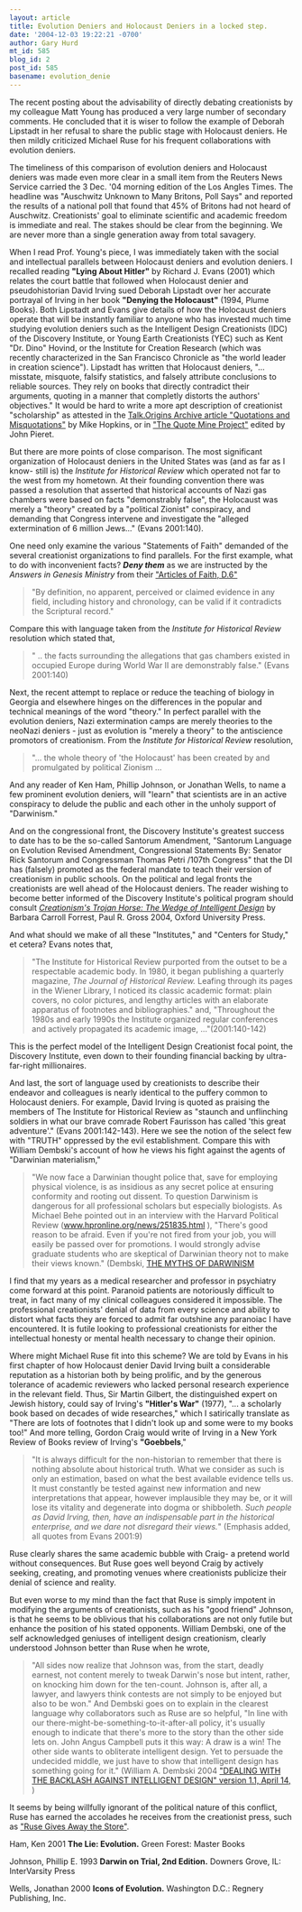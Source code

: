 ```yaml
---
layout: article
title: Evolution Deniers and Holocaust Deniers in a locked step.
date: '2004-12-03 19:22:21 -0700'
author: Gary Hurd
mt_id: 585
blog_id: 2
post_id: 585
basename: evolution_denie
---
```

The recent posting about the advisability of directly debating creationists by my colleague Matt Young has produced a very large number of secondary comments.  He concluded that it is wiser to follow the example of Deborah Lipstadt in her refusal to share the public stage with Holocaust deniers.  He then mildly criticized Michael Ruse for his frequent collaborations with evolution deniers.

The timeliness of this comparison of evolution deniers and Holocaust deniers was made even more clear in a small item from the Reuters News Service  carried the 3 Dec. '04 morning edition of the Los Angles Times.  The headline was "Auschwitz Unknown to Many Britons, Poll Says" and reported the results of a national poll that found that 45% of Britons had not heard of Auschwitz.   Creationists' goal to eliminate scientific and academic freedom is immediate and real.  The stakes should be clear from the beginning.  We are never more than a single generation away from total savagery.

When I read Prof. Young's piece, I was immediately taken with the social and intellectual parallels between Holocaust deniers and evolution deniers.   I recalled reading **"Lying About Hitler"** by Richard J. Evans (2001) which relates the court battle that followed when Holocaust denier and pseudohistorian David Irving sued Deborah Lipstadt over her accurate portrayal of Irving in her book **"Denying the Holocaust"** (1994, Plume Books).  Both Lipstadt and Evans give details of how the Holocaust deniers operate that will be instantly familiar to anyone who has invested much time studying evolution deniers such as the Intelligent Design Creationists (IDC) of the Discovery Institute, or Young Earth Creationists (YEC) such as Kent "Dr. Dino" Hovind, or the Institute for Creation Research (which was recently characterized in the San Francisco Chronicle as "the world leader in creation science").  Lipstadt has written that Holocaust deniers, "... misstate, misquote, falsify statistics, and falsely attribute conclusions to reliable sources.   They rely on books that directly contradict their arguments, quoting in a manner that completly distorts the authors' objectives."  It would be hard to write a more apt description of creationist "scholarship" as attested in the [Talk.Origins Archive article "Quotations and Misquotations"](http://www.talkorigins.org/faqs/quotes/) by Mike Hopkins, or in ["The Quote Mine Project"](http://www.talkorigins.org/faqs/quotes/mine/project.html) edited by John Pieret.  

But there are more points of close comparison.  The most significant organization of Holocaust deniers in the United States was (and as far as I know- still is) the _Institute for Historical Review_ which operated not far to the west from my hometown.  At their founding convention there was passed a resolution that asserted that historical accounts of Nazi gas chambers were based on facts "demonstrably false", the Holocaust was merely a "theory" created by a "political Zionist" conspiracy, and demanding that Congress intervene and investigate the "alleged extermination of 6 million Jews..." (Evans 2001:140).  

One need only examine the various "Statements of Faith" demanded of the several creationist organizations to find parallels.  For the first example, what to do with inconvenient facts?  _**Deny them**_ as we are instructed by the _Answers in Genesis Ministry_ from their ["Articles of Faith, D.6"](http://www.answersingenesis.org/home/area/about/faith.asp) 

> "By definition, no apparent, perceived or claimed evidence in any field, including history and chronology, can be valid if it contradicts the Scriptural record."

Compare this with language taken from the _Institute for Historical Review_ resolution which stated that, 

> " .. the facts surrounding the allegations that gas chambers existed in occupied Europe during World War II are demonstrably false." (Evans 2001:140)

Next, the recent attempt to replace or reduce the teaching of biology in Georgia and elsewhere hinges on the differences in the popular and technical meanings of the word "theory."   In perfect parallel with the evolution deniers, Nazi extermination camps are merely theories to the neoNazi deniers - just as evolution is "merely a theory" to the antiscience promotors of creationism.  From the _Institute for Historical Review_ resolution, 

> "... the whole theory of 'the Holocaust' has been created by and promulgated by political Zionism ...

  And any reader of Ken Ham, Phillip Johnson, or Jonathan Wells, to name a few prominent evolution deniers, will "learn" that scientists are in an active conspiracy to delude the public and each other in the unholy support of "Darwinism."  

And on the congressional front, the Discovery Institute's greatest success to date has to be the so-called Santorum Amendment, "Santorum Language on Evolution Revised Amendment, Congressional Statements By: Senator Rick Santorum and Congressman Thomas Petri /107th Congress" that the DI has (falsely) promoted as the federal mandate to teach their version of creationism in public schools.  On the political and legal fronts the creationists are well ahead of the Holocaust deniers.  The reader wishing to become better informed of the Discovery Institute's political program should consult [_Creationism's Trojan Horse: The Wedge of Intelligent Design_](http://www.amazon.com/exec/obidos/tg/detail/-/0195157427/qid=1102186372/sr=1-1/ref=sr_1_1/103-9934022-5862258?v=glance&amp;s=books) by Barbara Carroll Forrest, Paul R. Gross 2004, Oxford University Press. 

And what should we make of all these "Institutes," and "Centers for Study," et cetera?  Evans notes that, 

> "The Institute for Historical Review purported from the outset to be a respectable academic body.  In 1980, it began publishing a quarterly magazine, _The Journal of Historical Review._  Leafing through its pages in the Wiener Library, I noticed its classic academic format: plain covers, no color pictures, and lengthy articles with an elaborate apparatus of footnotes and bibliographies."  and, "Throughout the 1980s and early 1990s the Institute organized regular conferences and actively propagated its academic image, ..."(2001:140-142)

  This is the perfect model of the Intelligent Design Creationist focal point, the Discovery Institute, even down to their founding financial backing by ultra-far-right millionaires.  

And last, the sort of language used by creationists to describe their endeavor and colleagues is nearly identical to the puffery common to Holocaust deniers. For example, David Irving is quoted as praising the members of The Institute for Historical Review as "staunch and unflinching soldiers in what our brave comrade Robert Faurisson has called 'this great adventure'." (Evans 2001:142-143).   Here we see the notion of the select few with "TRUTH" oppressed by the evil establishment.  Compare this with William Dembski's account of how he views his fight against the agents of "Darwinian materialism,"  

> "We now face a Darwinian thought police that, save for employing physical violence, is as insidious as any secret police at ensuring conformity and rooting out dissent. To question Darwinism is dangerous for all professional scholars but especially biologists. As Michael Behe pointed out in an interview with the Harvard Political Review (www.hpronline.org/news/251835.html ), "There's good reason to be afraid. Even if you're not fired from your job, you will easily be passed over for promotions. I would strongly advise graduate students who are skeptical of Darwinian theory not to make their views known." (Dembski, [THE MYTHS OF DARWINISM](http://www.designinference.com/documents/2003.09.UncDiss_Intro_Contribs.pdf)


I find that my years as a medical researcher and professor in psychiatry come forward at this point.  Paranoid patients are notoriously difficult to treat, in fact many of my clinical colleagues considered it impossible.  The professional creationists' denial of data from every science and ability to distort what facts they are forced to admit far outshine any paranoiac I have encountered.  It is futile looking to professional creationists for either the intellectual honesty or mental health necessary to change their opinion.  

Where might Michael Ruse fit into this scheme?  We are told by Evans in his first chapter of how Holocaust denier David Irving built a considerable reputation as a historian both by being prolific, and by the generous tolerance of academic reviewers who lacked personal research experience in the relevant field.  Thus, Sir Martin Gilbert, the distinguished expert on Jewish history, could say of Irving's **"Hitler's War"** (1977), "... a scholarly book based on decades of wide researches," which I satirically translate as "There are lots of footnotes that I didn't look up and some were to my books too!"  And more telling, Gordon Craig would write of Irving in a New York Review of Books  review of Irving's **"Goebbels**,"

> "It is always difficult for the non-historian to remember that there is nothing absolute about historical truth.  What we consider as such is only an estimation, based on what the best available evidence tells us.  It must constantly be tested against new information and new interpretations that appear, however implausible they may be, or it will lose its vitality and degenerate into dogma or shibboleth. _Such people as David Irving, then, have an indispensable part in the historical enterprise, and we dare not disregard their views._" (Emphasis added, all quotes from Evans 2001:9)

  Ruse clearly shares the same academic bubble with Craig- a pretend world without consequences.  But Ruse goes well beyond Craig by actively seeking, creating, and promoting venues where creationists publicize their denial of science and reality.  

But even worse to my mind than the fact that Ruse is simply impotent in modifying the arguments of creationists, such as his "good friend" Johnson, is that he seems to be oblivious that his collaborations are not only futile but enhance the position of his stated opponents.  William Dembski, one of the self acknowledged geniuses of intelligent design creationism, clearly understood Johnson better than Ruse when he wrote, 

> "All sides now realize that Johnson was, from the start, deadly earnest, not content merely to tweak Darwin's nose but intent, rather, on knocking him down for the ten-count. Johnson is, after all, a lawyer, and lawyers think contests are not simply to be enjoyed but also to be won."  And Dembski goes on to explain in the clearest language why collaborators such as Ruse are so helpful, "In line with our there-might-be-something-to-it-after-all policy, it's usually enough to indicate that there's more to the story than the other side lets on. John Angus Campbell puts it this way:  A draw is a win! The other side wants to obliterate intelligent design. Yet to persuade the undecided middle, we just have to show that intelligent design has something going for it."  (William A. Dembski 2004 ["DEALING WITH THE BACKLASH AGAINST INTELLIGENT DESIGN" version 1.1, April 14,](http://www.designinference.com/documents/2004.04.Backlash.htm) )

It seems by being willfully ignorant of the political nature of this conflict, Ruse has earned the accolades he receives from the creationist press, such as ["Ruse Gives Away the Store"](http://www.leaderu.com/real/ri9404/ruse.html).  

Ham, Ken
2001 **The Lie: Evolution.** Green Forest: Master Books

Johnson, Phillip E.
1993 **Darwin on Trial, 2nd Edition.**  Downers Grove, IL: InterVarsity Press

Wells, Jonathan
2000 **Icons of Evolution.**  Washington D.C.: Regnery Publishing, Inc.
